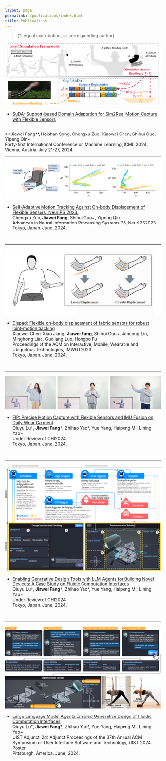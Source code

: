 ```yaml
---
layout: page
permalink: /publications/index.html
title: Publications
---
```


> (†: equal contribution, ~: corresponding author)

<!-- ## Conference Paper -->

<div>
<img src="/images/SuDA_teaser.png">
</div>

- [SuDA: Support-based Domain Adaptation for Sim2Real Motion Capture with Flexible Sensors](https://www.researchgate.net/publication/384046364/)
<br>
**Jiawei Fang**, Haishan Song, Chengxu Zuo, Xiaowei Chen, Shihui Guo, Yipeng Qin~
<br>Forty-first International Conference on Machine Learning, ICML 2024
<br>Vienna, Austria, July 21-27, 2024.<br>

---

<div>
<img src="/images/nips_teaser.png">
</div>

- [Self-Adaptive Motion Tracking Against On-body Displacement of Flexible Sensors, NeurIPS 2023.](https://dl.acm.org/doi/abs/10.1145/3643832.3661434)<br>Chengxu Zuo, **Jiawei Fang**, Shihui Guo~, Yipeng Qin
<br>Advances in Neural Information Processing Systems 36, NeurIPS2023
<br>Tokyo, Japan. June, 2024.
<br>

---
<!-- DISPAD -->

<div>
<img src="/images/dispad_teaser.png">
</div>

- [Dispad: Flexible on-body displacement of fabric sensors for robust joint-motion tracking](https://dl.acm.org/doi/abs/10.1145/3580832)<br>Xiaowei Chen, Xiao Jiang, **Jiawei Fang**, Shihui Guo~, Juncong Lin, Minghong Liao, Guoliang Luo, Hongbo Fu
<br>Proceedings of the ACM on Interactive, Mobile, Wearable and Ubiquitous Technologies, IMWUT2023
<br>Tokyo, Japan. June, 2024.
<br>

---
<!-- FIP -->
<div>
<img src="/images/Fig_teaser.jpg">
</div>

- [FIP: Precise Motion Capture with Flexible Sensors and IMU Fusion on Daily Wear Garment](https://fangjw-0722.github.io/FIP.pdf)<br>Qiuyu Lu†, **Jiawei Fang**†, Zhihao Yao*, Yue Yang, Haipeng Mi, Lining Yao~
<br>Under Review of CHI2024
<br>Tokyo, Japan. June, 2024.
<br>


---
<!-- GDT -->
<div>
<img src="/images/GDT_architecture.jpg">
</div>

- [Enabling Generative Design Tools with LLM Agents for Building Novel Devices: A Case Study on Fluidic Computation Interfaces](https://arxiv.org/abs/2405.17837)<br>Qiuyu Lu†, **Jiawei Fang**†, Zhihao Yao*, Yue Yang, Haipeng Mi, Lining Yao~
<br>Under Review of CHI2024
<br>Tokyo, Japan. June, 2024.
<br>

---
<!-- GDT：Poster-->
<div>
<img src="/images/GDT_Walkthrough.jpg">
</div>

- [Large Language Model Agents Enabled Generative Design of Fluidic Computation Interfaces](https://dl.acm.org/doi/abs/10.1145/3672539.3686351)<br>Qiuyu Lu†, **Jiawei Fang**†, Zhihao Yao*, Yue Yang, Haipeng Mi, Lining Yao~
<br>UIST Adjunct '24: Adjunct Proceedings of the 37th Annual ACM Symposium on User Interface Software and Technology, UIST 2024 Poster
<br>Pittsburgh, America. June, 2024.
<br>


